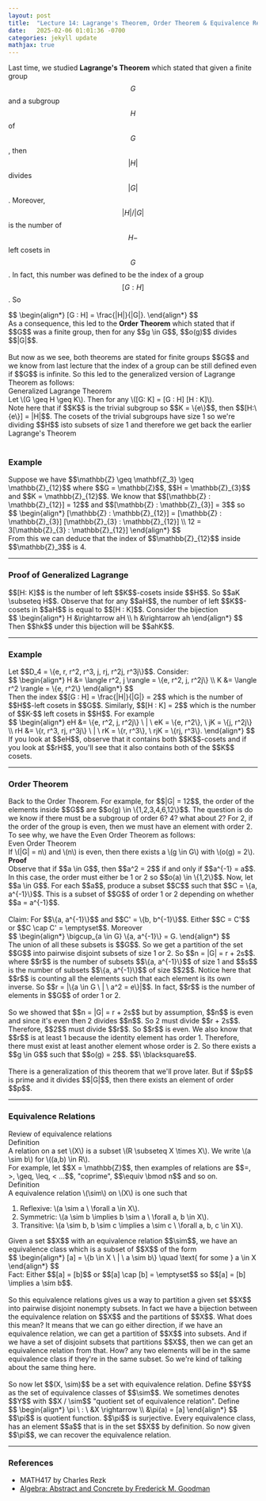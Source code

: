 ```yaml
---
layout: post
title:  "Lecture 14: Lagrange's Theorem, Order Theorem & Equivalence Relations"
date:   2025-02-06 01:01:36 -0700
categories: jekyll update
mathjax: true
---
```

Last time, we studied <b>Lagrange's Theorem</b> which stated that given a finite group $$G$$ and a subgroup $$H$$ of $$G$$, then $$|H|$$ divides $$|G|$$. Moreover, $$|H| / |G|$$ is the number of $$H-$$ left cosets in $$G$$. In fact, this number was defined to be the index of a group $$[G : H]$$. So
<div>
$$
\begin{align*}
[G : H] = \frac{|H|}{|G|}.
\end{align*}
$$
</div>
As a consequence, this led to the <b>Order Theorem</b> which stated that if $$G$$ was a finite group, then for any $$g \in G$$, $$o(g)$$ divides $$|G|$$. 
<br>
<br>
But now as we see, both theorems are stated for finite groups $$G$$ and we know from last lecture that the index of a group can be still defined even if $$G$$ is infinite. So this led to the generalized version of Lagrange Theorem as follows:
<!----------------------------------------------------------------------------->
<br>
<div class="yellowheaderdiv">
Generalized Lagrange Theorem
</div>
<div class="yellowbodydiv">
Let \(G \geq H \geq K\). Then for any \([G: K] = [G : H] [H : K]\).
</div>
Note here that if $$K$$ is the trivial subgroup so $$K = \{e\}$$, then $$[H:\{e\}] = |H|$$. The cosets of the trivial subgroups have size 1 so we're dividing $$H$$ isto subsets of size 1 and therefore we get back the earlier Lagrange's Theorem
<br>
<br>
<!----------------------------------------------------------------------------->
<h3>Example</h3>
Suppose we have $$\mathbb{Z} \geq \mathbf{Z_3} \geq \mathbb{Z}_{12}$$ where $$G = \mathbb{Z}$$, $$H = \mathbb{Z}_{3}$$ and $$K = \mathbb{Z}_{12}$$. We know that $$[\mathbb{Z} : \mathbb{Z}_{12}] = 12$$ and $$[\mathbb{Z} : \mathbb{Z}_{3}] = 3$$ so 
<div>
$$
\begin{align*}
[\mathbb{Z} : \mathbb{Z}_{12}] = [\mathbb{Z} : \mathbb{Z}_{3}]  [\mathbb{Z}_{3} : \mathbb{Z}_{12}] \\
12 = 3[\mathbb{Z}_{3} : \mathbb{Z}_{12}]
\end{align*}
$$
</div>
From this we can deduce that the index of $$\mathbb{Z}_{12}$$ inside $$\mathbb{Z}_3$$ is 4.
<hr>

<!----------------------------------------------------------------------------->
<h3>Proof of Generalized Lagrange</h3>
$$[H: K]$$ is the number of left $$K$$-cosets inside $$H$$. So $$aK \subseteq H$$. Observe that for any $$aH$$, the number of left $$K$$-cosets in $$aH$$ is equal to $$[H : K]$$. Consider the bijection
<div>
$$
\begin{align*}
H &\rightarrow aH \\
h &\rightarrow ah
\end{align*}
$$
</div>
Then $$hk$$ under this bijection will be $$ahK$$. 
<hr>

<!----------------------------------------------------------------------------->
<h3>Example</h3>
Let $$D_4 = \{e, r, r^2, r^3, j, rj, r^2j, r^3j\}$$. Consider:
<div>
$$
\begin{align*}
H &= \langle r^2, j \rangle = \{e, r^2, j, r^2j\} \\
K &= \langle r^2 \rangle = \{e, r^2\}
\end{align*}
$$
</div>
Then the index $$[G : H] = \frac{|H|}{|G|} = 2$$ which is the number of $$H$$-left cosets in $$G$$. Similarly, $$[H : K] = 2$$ which is the number of $$K-$$ left cosets in $$H$$. For example
<div>
$$
\begin{align*}
eH &= \{e, r^2, j, r^2j\} \ | \ eK = \{e, r^2\}, \ jK = \{j, r^2j\} \\
rH &= \{r, r^3, rj, r^3j\} \ | \ rK = \{r, r^3\}, \ rjK = \{rj, r^3\}.
\end{align*}
$$
</div>
If you look at $$eH$$, observe that it contains both $$K$$-cosets and if you look at $$rH$$, you'll see that it also contains both of the $$K$$ cosets.
<hr>

<!----------------------------------------------------------------------------->
<h3>Order Theorem</h3>
Back to the Order Theorem. For example, for $$|G| = 12$$, the order of the elements inside $$G$$ are $$o(g) \in \{1,2,3,4,6,12\}$$. The question is do we know if there must be a subgroup of order 6? 4? what about 2? For 2, if the order of the group is even, then we must have an element with order 2. To see why, we have the Even Order Theorem as follows:
<!----------------------------------------------------------------------------->
<br>
<div class="yellowheaderdiv">
Even Order Theorem
</div>
<div class="yellowbodydiv">
If \(|G| = n\) and \(n\) is even, then there exists a \(g \in G\) with \(o(g) = 2\).
</div>
<b>Proof</b>
<br>
Observe that if $$a \in G$$, then $$a^2 = 2$$ if and only if $$a^{-1} = a$$. In this case, the order must either be 1 or 2 so $$o(a) \in \{1,2\}$$. Now, let $$a \in G$$. For each $$a$$, produce a subset $$C$$ such that $$C = \{a, a^{-1}\}$$. This is a subset of $$G$$ of order 1 or 2 depending on whether $$a = a^{-1}$$. 
<br>
<br>
Claim: For $$\{a, a^{-1}\}$$ and $$C' = \{b, b^{-1}\}$$. Either $$C = C'$$ or $$C \cap C' = \emptyset$$. Moreover
<div>
$$
\begin{align*}
\bigcup_{a \in G} \{a, a^{-1}\} = G.
\end{align*}
$$
</div>
The union of all these subsets is $$G$$. So we get a partition of the set $$G$$ into pairwise disjoint subsets of size 1 or 2. So $$n = |G| = r + 2s$$. where $$r$$ is the number of subsets $$\{a, a^{-1}\}$$ of size 1 and $$s$$ is the number of subsets $$\{a, a^{-1}\}$$ of size $$2$$. Notice here that $$r$$ is counting all the elements such that each element is its own inverse. So $$r = |\{a \in G \ | \ a^2 = e\}|$$. In fact, $$r$$ is the number of elements in $$G$$ of order 1 or 2. 
<br>
<br>
So we showed that $$n = |G| = r + 2s$$ but by assumption, $$n$$ is even and since it's even then 2 divides $$n$$. So 2 must divide $$r + 2s$$. Therefore, $$2$$ must divide $$r$$. So $$r$$ is even. We also know that $$r$$ is at least 1 because the identity element has order 1. Therefore, there must exist at least another element whose order is 2. So there exists a $$g \in G$$ such that $$o(g) = 2$$. $$\ \blacksquare$$.
<br>
<br>
There is a generalization of this theorem that we'll prove later. But if $$p$$ is prime and it divides $$|G|$$, then there exists an element of order $$p$$.
<hr>

<!----------------------------------------------------------------------------->
<h3>Equivalence Relations</h3>
Review of equivalence relations
<div class="mintheaderdiv">
Definition
</div>
<div class="mintbodydiv">
A relation on a set \(X\) is a subset \(R \subseteq X \times X\). We write \(a \sim b\) for \((a,b) \in R\).
</div>
For example, let $$X = \mathbb{Z}$$, then examples of relations are $$=, >, \geq, \leq, < ...$$, "coprime", $$\equiv \bmod n$$ and so on.
<br>
<!----------------------------------------------------------------------------->
<div class="mintheaderdiv">
Definition
</div>
<div class="mintbodydiv">
A equivalence relation \(\sim\) on \(X\) is one such that
<ol>
	<li>Reflexive: \(a \sim a \ \forall a \in X\).</li>
	<li>Symmetric: \(a \sim b \implies b \sim a \ \forall a, b \in X\).</li>
	<li>Transitive: \(a \sim b, b \sim c \implies a \sim c \ \forall a, b, c \in X\).</li>
</ol>
</div>
Given a set $$X$$ with an equivalence relation $$\sim$$, we have an equivalence class which is a subset of $$X$$ of the form
<div>
$$
\begin{align*}
[a] = \{b \in X \ | \ a \sim b\} \quad \text{ for some } a \in X
\end{align*}
$$
</div>
Fact: Either $$[a] = [b]$$ or $$[a] \cap [b] = \emptyset$$ so $$[a] = [b] \implies a \sim b$$. 
<br>
<br>
So this equivalence relations gives us a way to partition a given set $$X$$ into pairwise disjoint nonempty subsets. In fact we have a bijection between the equivalence relation on $$X$$ and the partitions of $$X$$. What does this mean? It means that we can go either direction, if we have an equivalence relation, we can get a partition of $$X$$ into subsets. And if we have a set of disjoint subsets that partitions $$X$$, then we can get an equivalence relation from that. How? any two elements will be in the same equivalence class if they're in the same subset. So we're kind of talking about the same thing here. 
<br>
<br>
<!----------------------------------------------------------------------------->
So now let $$(X, \sim)$$ be a set with equivalence relation. Define $$Y$$ as the set of equivalence classes of $$\sim$$. We sometimes denotes $$Y$$ with $$X / \sim$$ "quotient set of equivalence relation". Define
<div>
$$
\begin{align*}
\pi \ : \ &X \rightarrow \\
     &\pi(a) = [a]
\end{align*}
$$
</div>
$$\pi$$ is quotient function. $$\pi$$ is surjective. Every equivalence class, has an element $$a$$ that is in the set $$X$$ by definition. So now given $$\pi$$, we can recover the equivalence relation.
<hr>

<!----------------------------------------------------------------------------->
<h3>References</h3>
<ul>
	<li>MATH417 by Charles Rezk</li>
	<li><a href="https://homepage.divms.uiowa.edu/~goodman/algebrabook.dir/algebrabook.html">Algebra: Abstract and Concrete by Frederick M. Goodman</a></li>
</ul>






















